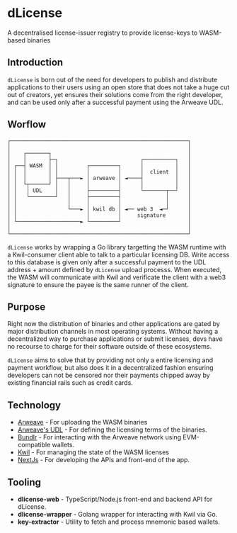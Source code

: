 # dLicense
A decentralised license-issuer registry to provide license-keys to WASM-based binaries

## Introduction

`dLicense` is born out of the need for developers to
publish and distribute applications to their users using an open store
that does not take a huge cut out of creators, yet ensures their
solutions come from the right developer, and can be used only after a
successful payment using the Arweave UDL.

## Worflow

```
┌────────────────────────────────────────────────────────┐
│                                                        │
│    ┌───────┐                                           │
│    │       ├─┐                          ┌──────────┐   │
│ ┌──┤ WASM  │ │         ┌─────────┐      │          │   │
│ │  │       │ │         │         │      │  client  │   │
│ │  │       │ ├───┬───► │ arweave │ ◄────┤          │   │
│ │  └┬──────┘ │   │     │         │      │          │   │
│ │   │ UDL    │   │     ├─────────┤      └───────┬──┘   │
│ │   └────────┘   │     ├─────────┤              │      │
│ │                │     │         │              │      │
│ │                └───► │ kwil db │ ◄── web 3  ◄─┘      │
│ │                      │         │     signature       │
│ └────────────────────► └─────────┘                     │
│                                                        │
└────────────────────────────────────────────────────────┘
```

`dLicense` works by wrapping a Go library targetting the WASM runtime
with a Kwil-consumer client able to talk to a particular licensing DB.
Write access to this database is given only after a successful payment
to the UDL address + amount defined by `dLicense` upload processs. When
executed, the WASM will communicate with Kwil and verificate the client
with a web3 signature to ensure the payee is the same runner of the client.

## Purpose
Right now the distribution of binaries and other applications are gated
by major distribution channels in most operating systems. Without having
a decentralized way to purchase applications or submit licenses, devs have
no recourse to charge for their software outside of these ecosystems.

`dLicense` aims to solve that by providing not only a entire licensing and
payment workflow, but also does it in a decentralized fashion ensuring
developers can not be censored nor their payments chipped away by existing
financial rails such as credit cards.

## Technology

- [Arweave](https://www.arweave.org/) - For uploading the WASM binaries
- [Arweave's UDL](https://permaweb.news/arweave-s-universal-data-license-the-future-of-web3-content-creation) - For defining the licensing terms of the binaries.
- [Bundlr](https://bundlr.network/) - For interacting with the Arweave network using EVM-compatible wallets.
- [Kwil](https://www.kwil.com/) - For managing the state of the WASM licenses
- [NextJs](https://nextjs.org/) - For developing the APIs and front-end of the app.

## Tooling

- **dlicense-web** - TypeScript/Node.js front-end and backend API for dLicense.
- **dlicense-wrapper** - Golang wrapper for interacting with Kwil via Go.
- **key-extractor** - Utility to fetch and process mnemonic based wallets.
